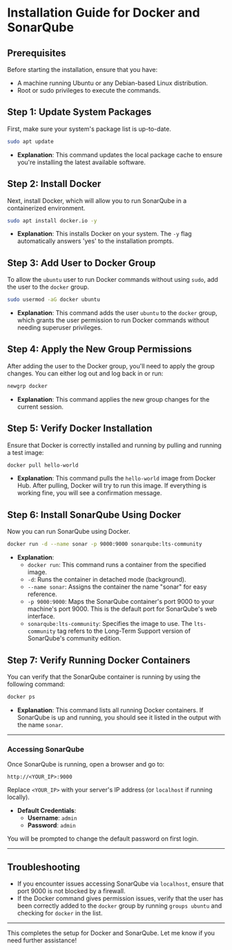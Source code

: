 # **Installation Guide for Docker and SonarQube**

## **Prerequisites**

Before starting the installation, ensure that you have:

- A machine running Ubuntu or any Debian-based Linux distribution.
- Root or sudo privileges to execute the commands.

## **Step 1: Update System Packages**

First, make sure your system's package list is up-to-date.

```bash
sudo apt update
```

- **Explanation**: This command updates the local package cache to ensure you're installing the latest available software.

## **Step 2: Install Docker**

Next, install Docker, which will allow you to run SonarQube in a containerized environment.

```bash
sudo apt install docker.io -y
```

- **Explanation**: This installs Docker on your system. The `-y` flag automatically answers 'yes' to the installation prompts.

## **Step 3: Add User to Docker Group**

To allow the `ubuntu` user to run Docker commands without using `sudo`, add the user to the `docker` group.

```bash
sudo usermod -aG docker ubuntu
```

- **Explanation**: This command adds the user `ubuntu` to the `docker` group, which grants the user permission to run Docker commands without needing superuser privileges.

## **Step 4: Apply the New Group Permissions**

After adding the user to the Docker group, you'll need to apply the group changes. You can either log out and log back in or run:

```bash
newgrp docker
```

- **Explanation**: This command applies the new group changes for the current session.

## **Step 5: Verify Docker Installation**

Ensure that Docker is correctly installed and running by pulling and running a test image:

```bash
docker pull hello-world
```

- **Explanation**: This command pulls the `hello-world` image from Docker Hub. After pulling, Docker will try to run this image. If everything is working fine, you will see a confirmation message.

## **Step 6: Install SonarQube Using Docker**

Now you can run SonarQube using Docker.

```bash
docker run -d --name sonar -p 9000:9000 sonarqube:lts-community
```

- **Explanation**:
  - `docker run`: This command runs a container from the specified image.
  - `-d`: Runs the container in detached mode (background).
  - `--name sonar`: Assigns the container the name "sonar" for easy reference.
  - `-p 9000:9000`: Maps the SonarQube container's port 9000 to your machine's port 9000. This is the default port for SonarQube's web interface.
  - `sonarqube:lts-community`: Specifies the image to use. The `lts-community` tag refers to the Long-Term Support version of SonarQube's community edition.

## **Step 7: Verify Running Docker Containers**

You can verify that the SonarQube container is running by using the following command:

```bash
docker ps
```

- **Explanation**: This command lists all running Docker containers. If SonarQube is up and running, you should see it listed in the output with the name `sonar`.

---

### **Accessing SonarQube**

Once SonarQube is running, open a browser and go to:

```
http://<YOUR_IP>:9000
```

Replace `<YOUR_IP>` with your server's IP address (or `localhost` if running locally).

- **Default Credentials**:
  - **Username**: `admin`
  - **Password**: `admin`

You will be prompted to change the default password on first login.

---

## **Troubleshooting**

- If you encounter issues accessing SonarQube via `localhost`, ensure that port 9000 is not blocked by a firewall.
- If the Docker command gives permission issues, verify that the user has been correctly added to the `docker` group by running `groups ubuntu` and checking for `docker` in the list.

---

This completes the setup for Docker and SonarQube. Let me know if you need further assistance!